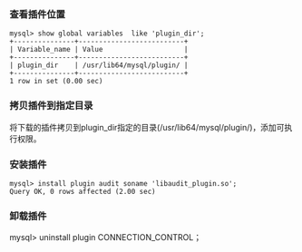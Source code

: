 

### 查看插件位置
```
mysql> show global variables  like 'plugin_dir';
+---------------+--------------------------+
| Variable_name | Value                    |
+---------------+--------------------------+
| plugin_dir    | /usr/lib64/mysql/plugin/ |
+---------------+--------------------------+
1 row in set (0.00 sec)

```

### 拷贝插件到指定目录
将下载的插件拷贝到plugin_dir指定的目录(/usr/lib64/mysql/plugin/)，添加可执行权限。

### 安装插件
```
mysql> install plugin audit soname 'libaudit_plugin.so';
Query OK, 0 rows affected (2.00 sec)
```


### 卸载插件

mysql> uninstall plugin CONNECTION_CONTROL；